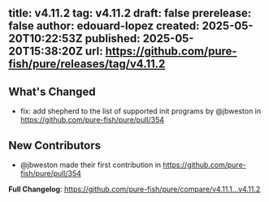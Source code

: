 title:	v4.11.2
tag:	v4.11.2
draft:	false
prerelease:	false
author:	edouard-lopez
created:	2025-05-20T10:22:53Z
published:	2025-05-20T15:38:20Z
url:	https://github.com/pure-fish/pure/releases/tag/v4.11.2
--
## What's Changed
* fix: add shepherd to the list of supported init programs by @jbweston in https://github.com/pure-fish/pure/pull/354

## New Contributors
* @jbweston made their first contribution in https://github.com/pure-fish/pure/pull/354

**Full Changelog**: https://github.com/pure-fish/pure/compare/v4.11.1...v4.11.2
